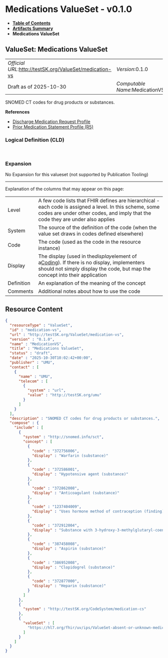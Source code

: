 # Medications ValueSet - v0.1.0

* [**Table of Contents**](toc.md)
* [**Artifacts Summary**](artifacts.md)
* **Medications ValueSet**

## ValueSet: Medications ValueSet 

| | |
| :--- | :--- |
| *Official URL*:http://testSK.org/ValueSet/medication-vs | *Version*:0.1.0 |
| Draft as of 2025-10-30 | *Computable Name*:MedicationVS |

 
SNOMED CT codes for drug products or substances. 

 **References** 

* [Discharge Medication Request Profile](StructureDefinition-discharge-medication-request-profile.md)
* [Prior Medication Statement Profile (R5)](StructureDefinition-prior-medication-statement-profile.md)

### Logical Definition (CLD)

 

### Expansion

No Expansion for this valueset (not supported by Publication Tooling)

-------

 Explanation of the columns that may appear on this page: 

| | |
| :--- | :--- |
| Level | A few code lists that FHIR defines are hierarchical - each code is assigned a level. In this scheme, some codes are under other codes, and imply that the code they are under also applies |
| System | The source of the definition of the code (when the value set draws in codes defined elsewhere) |
| Code | The code (used as the code in the resource instance) |
| Display | The display (used in the*display*element of a[Coding](http://hl7.org/fhir/R5/datatypes.html#Coding)). If there is no display, implementers should not simply display the code, but map the concept into their application |
| Definition | An explanation of the meaning of the concept |
| Comments | Additional notes about how to use the code |



## Resource Content

```json
{
  "resourceType" : "ValueSet",
  "id" : "medication-vs",
  "url" : "http://testSK.org/ValueSet/medication-vs",
  "version" : "0.1.0",
  "name" : "MedicationVS",
  "title" : "Medications ValueSet",
  "status" : "draft",
  "date" : "2025-10-30T10:02:42+00:00",
  "publisher" : "UMU",
  "contact" : [
    {
      "name" : "UMU",
      "telecom" : [
        {
          "system" : "url",
          "value" : "http://testSK.org/umu"
        }
      ]
    }
  ],
  "description" : "SNOMED CT codes for drug products or substances.",
  "compose" : {
    "include" : [
      {
        "system" : "http://snomed.info/sct",
        "concept" : [
          {
            "code" : "372756006",
            "display" : "Warfarin (substance)"
          },
          {
            "code" : "372586001",
            "display" : "Hypotensive agent (substance)"
          },
          {
            "code" : "372862008",
            "display" : "Anticoagulant (substance)"
          },
          {
            "code" : "1237404009",
            "display" : "Uses hormone method of contraception (finding)"
          },
          {
            "code" : "372912004",
            "display" : "Substance with 3-hydroxy-3-methylglutaryl-coenzyme A reductase inhibitor mechanism of action (substance)"
          },
          {
            "code" : "387458008",
            "display" : "Aspirin (substance)"
          },
          {
            "code" : "386952008",
            "display" : "Clopidogrel (substance)"
          },
          {
            "code" : "372877000",
            "display" : "Heparin (substance)"
          }
        ]
      },
      {
        "system" : "http://testSK.org/CodeSystem/medication-cs"
      },
      {
        "valueSet" : [
          "https://hl7.org/fhir/uv/ips/ValueSet-absent-or-unknown-medications-uv-ips.html"
        ]
      }
    ]
  }
}

```

